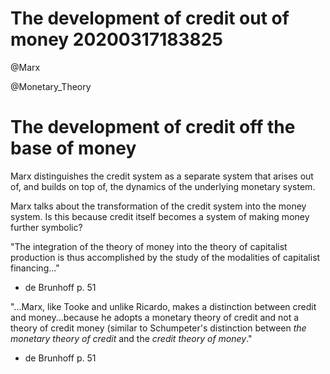 The development of credit out of money 20200317183825
========================================
@Marx

@Monetary_Theory


# The development of credit off the base of money

Marx distinguishes the credit system as a separate system that arises out of, and builds on top of, the dynamics of the underlying monetary system.


Marx talks about the transformation of the credit system into the money system. Is this because credit itself becomes a system of making money further symbolic?

"The integration of the theory of money into the theory of capitalist production is thus accomplished by the study of the modalities of capitalist financing..."

- de Brunhoff p. 51


"...Marx, like Tooke and unlike Ricardo, makes a distinction between credit and money...because he adopts a monetary theory of credit and not a theory of credit money (similar to Schumpeter's distinction between *the monetary theory of credit* and the *credit theory of money*."

- de Brunhoff p. 51